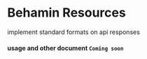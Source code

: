 # Behamin Resources

implement standard formats on api responses   

#### usage and other document `Coming soon`